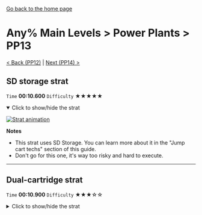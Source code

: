 [Go back to the home page](https://github.com/Doublevil/scbspeedrun)

# Any% Main Levels > Power Plants > PP13

[< Back (PP12)](https://github.com/Doublevil/scbspeedrun/blob/main/levels/any_ml/pp/PP12.md) | [Next (PP14) >](https://github.com/Doublevil/scbspeedrun/blob/main/levels/any_ml/pp/PP14.md)

## SD storage strat

`Time` **00:10.600** `Difficulty` ★★★★★
<details open>
  <summary>Click to show/hide the strat</summary>

  [![Strat animation](https://github.com/Doublevil/scbspeedrun/blob/main/media/levels/pp/PP13_SDStrat.webp)](https://github.com/Doublevil/scbspeedrun/blob/main/media/levels/pp/PP13_SDStrat.mp4?raw=true)

  **Notes**
  - This strat uses SD Storage. You can learn more about it in the "Jump cart techs" section of this guide.
  - Don't go for this one, it's way too risky and hard to execute.
</details>

---
## Dual-cartridge strat

`Time` **00:10.900** `Difficulty` ★★★☆☆
<details>
  <summary>Click to show/hide the strat</summary>

  [![Strat animation](https://github.com/Doublevil/scbspeedrun/blob/main/media/levels/pp/PP13_DualStrat.webp)](https://github.com/Doublevil/scbspeedrun/blob/main/media/levels/pp/PP13_DualStrat.mp4?raw=true)

  **Notes**
  - The key is to use the jump but keep the dash after the second battery. It's kind of hard to chain all that together but hopefully it should be recoverable if anything goes wrong.
</details>
